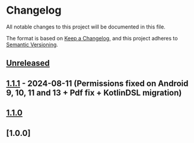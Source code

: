 
# Changelog

All notable changes to this project will be documented in this file.

The format is based on [Keep a Changelog](https://keepachangelog.com/en/1.0.0/),
and this project adheres to [Semantic Versioning](https://semver.org/spec/v2.0.0.html).

## [Unreleased]
## [1.1.1] - 2024-08-11 (Permissions fixed on Android 9, 10, 11 and 13 + Pdf fix + KotlinDSL migration)
## [1.1.0]
## [1.0.0]

[Unreleased]: https://github.com/revs87/cvnotes-and/compare/v1.1.1...dev
[1.1.1]: https://github.com/revs87/cvnotes-and/compare/v1.1.0...v1.1.1
[1.1.0]: https://github.com/revs87/cvnotes-and/compare/v1.0.0...v1.1.0
